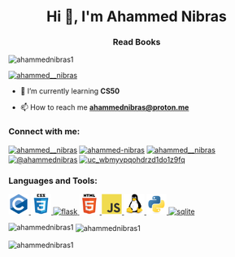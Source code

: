 <h1 align="center">Hi 👋, I'm Ahammed Nibras</h1>
<h3 align="center">Read Books</h3>

<p align="left"> <img src="https://komarev.com/ghpvc/?username=ahammednibras1&label=Profile%20views&color=0e75b6&style=flat" alt="ahammednibras1" /> </p>

<p align="left"> <a href="https://twitter.com/ahammed__nibras" target="blank"><img src="https://img.shields.io/twitter/follow/ahammed__nibras?logo=twitter&style=for-the-badge" alt="ahammed__nibras" /></a> </p>

- 🌱 I’m currently learning **CS50**

- 📫 How to reach me **ahammednibras@proton.me**

<h3 align="left">Connect with me:</h3>
<p align="left">
<a href="https://twitter.com/ahammed__nibras" target="blank"><img align="center" src="https://raw.githubusercontent.com/rahuldkjain/github-profile-readme-generator/master/src/images/icons/Social/twitter.svg" alt="ahammed__nibras" height="30" width="40" /></a>
<a href="https://linkedin.com/in/ahammed-nibras" target="blank"><img align="center" src="https://raw.githubusercontent.com/rahuldkjain/github-profile-readme-generator/master/src/images/icons/Social/linked-in-alt.svg" alt="ahammed-nibras" height="30" width="40" /></a>
<a href="https://instagram.com/ahammed__nibras" target="blank"><img align="center" src="https://raw.githubusercontent.com/rahuldkjain/github-profile-readme-generator/master/src/images/icons/Social/instagram.svg" alt="ahammed__nibras" height="30" width="40" /></a>
<a href="https://medium.com/@ahammednibras" target="blank"><img align="center" src="https://raw.githubusercontent.com/rahuldkjain/github-profile-readme-generator/master/src/images/icons/Social/medium.svg" alt="@ahammednibras" height="30" width="40" /></a>
<a href="https://www.youtube.com/c/uc_wbmyvpqohdrzd1do1z9fq" target="blank"><img align="center" src="https://raw.githubusercontent.com/rahuldkjain/github-profile-readme-generator/master/src/images/icons/Social/youtube.svg" alt="uc_wbmyvpqohdrzd1do1z9fq" height="30" width="40" /></a>
</p>

<h3 align="left">Languages and Tools:</h3>
<p align="left"> <a href="https://www.cprogramming.com/" target="_blank" rel="noreferrer"> <img src="https://raw.githubusercontent.com/devicons/devicon/master/icons/c/c-original.svg" alt="c" width="40" height="40"/> </a> <a href="https://www.w3schools.com/css/" target="_blank" rel="noreferrer"> <img src="https://raw.githubusercontent.com/devicons/devicon/master/icons/css3/css3-original-wordmark.svg" alt="css3" width="40" height="40"/> </a> <a href="https://flask.palletsprojects.com/" target="_blank" rel="noreferrer"> <img src="https://www.vectorlogo.zone/logos/pocoo_flask/pocoo_flask-icon.svg" alt="flask" width="40" height="40"/> </a> <a href="https://www.w3.org/html/" target="_blank" rel="noreferrer"> <img src="https://raw.githubusercontent.com/devicons/devicon/master/icons/html5/html5-original-wordmark.svg" alt="html5" width="40" height="40"/> </a> <a href="https://developer.mozilla.org/en-US/docs/Web/JavaScript" target="_blank" rel="noreferrer"> <img src="https://raw.githubusercontent.com/devicons/devicon/master/icons/javascript/javascript-original.svg" alt="javascript" width="40" height="40"/> </a> <a href="https://www.linux.org/" target="_blank" rel="noreferrer"> <img src="https://raw.githubusercontent.com/devicons/devicon/master/icons/linux/linux-original.svg" alt="linux" width="40" height="40"/> </a> <a href="https://www.python.org" target="_blank" rel="noreferrer"> <img src="https://raw.githubusercontent.com/devicons/devicon/master/icons/python/python-original.svg" alt="python" width="40" height="40"/> </a> <a href="https://www.sqlite.org/" target="_blank" rel="noreferrer"> <img src="https://www.vectorlogo.zone/logos/sqlite/sqlite-icon.svg" alt="sqlite" width="40" height="40"/> </a> </p>

<p><img align="left" src="https://github-readme-stats.vercel.app/api/top-langs?username=ahammednibras1&show_icons=true&locale=en&layout=compact" alt="ahammednibras1" /></p>

<p>&nbsp;<img align="center" src="https://github-readme-stats.vercel.app/api?username=ahammednibras1&show_icons=true&locale=en" alt="ahammednibras1" /></p>

<p><img align="center" src="https://github-readme-streak-stats.herokuapp.com/?user=ahammednibras1&" alt="ahammednibras1" /></p>

